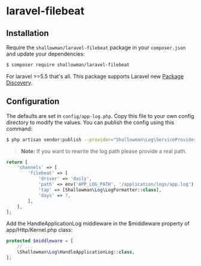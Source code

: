 # laravel-filebeat
## Installation
   
   Require the `shallowman/laravel-filebeat` package in your `composer.json` and update your dependencies:
   ```sh
   $ composer require shallowman/laravel-filebeat
   ```
   
   For laravel >=5.5 that's all. This package supports Laravel new [Package Discovery](https://laravel.com/docs/5.5/packages#package-discovery).
## Configuration

The defaults are set in `config/app-log.php`. Copy this file to your own config directory to modify the values. You can publish the config using this command:
```sh
$ php artisan vendor:publish --provider="Shallowman\Log\ServiceProvider"
```

> **Note:** If you want to rewrite the log path please provide a real path.

```php
return [
    'channels' => [
        'filebeat' => [
            'driver' => 'daily',
            'path' => env('APP_LOG_PATH', '/application/logs/app.log'),
            'tap' => [Shallowman\Log\LogFormatter::class],
            'days' => 7,
        ],
    ],
];
```

Add the HandleApplicationLog middleware in the $middleware property of app/Http/Kernel.php class:

```php
protected $middleware = [
    // ...
    \Shallowman\Log\HandleApplicationLog::class,
];
```